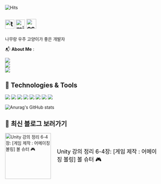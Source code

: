 ![Hits](https://hits.seeyoufarm.com/api/count/incr/badge.svg?url=https%3A%2F%2Fgithub.com%2Fejong2&count_bg=%23FFC500&title_bg=%23555555&icon=diaspora.svg&icon_color=%23FFDD00&title=visitors&edge_flat=false)

## <img src="https://github.githubassets.com/images/icons/emoji/unicode/1f333.png" alt="tree" width="30" /> <img src="https://github.githubassets.com/images/icons/emoji/unicode/1f30c.png" alt="milky_way" width="30" /> <img src="https://github.githubassets.com/images/icons/emoji/octocat.png" alt="octocat" width="32" />
 나무랑 우주 고양이가 좋은 개발자 


📬 **About Me** :

<a href="mailto:nyamuniv@gmail.com">
    <img src="https://img.shields.io/badge/EMAIL-red?&style=flat&logo=gmail&logoColor=white" style="height : auto; margin-right : 2px;"/>
</a><br/>

<a href="https://velog.io/@enamu">
    <img src="https://img.shields.io/badge/BLOG-green?&style=flat&logo=velog&logoColor=white" style="height : auto; margin-right : 2px;"/>
</a><br/>

<a href="https://enamu-namu.notion.site/e145a27b8ee948659d157cc3b31c9717?pvs=4"> 
    <img src="https://img.shields.io/badge/PORTFOLIO-blue?&style=flat&logo=notion&logoColor=white" style="height : auto; margin-right : 2px;"/>
</a>


## 🌟 Technologies & Tools

<img src="https://img.shields.io/badge/-C++-blue?style=flat&logo=c%2B%2B"/> <img src="https://img.shields.io/badge/-C%23%20-puple?style=flat&logo=C%20Sharp"/> <img src="https://img.shields.io/badge/Unreal%20Engine%20-%23313131.svg?&style=flat&logo=unreal%20engine&logoColor=white"/> <img src="https://img.shields.io/badge/Unity%20-%23000000.svg?&style=flat&logo=unity&logoColor=white"/> <img src="https://img.shields.io/badge/Java-007396?style=flat&logo=OpenJDK&logoColor=white"/> <img src="https://img.shields.io/badge/Spring%20Boot-green?style=flat&logo=spring-boot"/> <img src="https://img.shields.io/badge/MySQL-4479A1?style=flat-square&logo=MySQL&logoColor=white"/> <img src="https://img.shields.io/badge/.NET%20Core-purple?style=flat&logo=.net"/>

![Anurag's GitHub stats](https://github-readme-stats.vercel.app/api?username=ejong2&show_icons=true&theme=radical)

## 📖 최신 블로그 보러가기

[//]: # (latest_post)
<div style='display: flex; align-items: center;'>
    <a href='https://velog.io/@enamu/Unity-강의-정리-6-4장-게임-제작-어메이징-볼링-볼-슈터'>
        <img src='https://velog.velcdn.com/images/enamu/post/33c34448-2bd2-4aca-9d00-31963e09849f/image.png' alt='Unity 강의 정리 6-4장: [게임 제작 : 어메이징 볼링] 볼 슈터 🎮' width='150'/>
    </a>
    <div style='margin-left: 20px;'>
        <a href='https://velog.io/@enamu/Unity-강의-정리-6-4장-게임-제작-어메이징-볼링-볼-슈터' style='text-decoration: none; color: black; font-size: 18px;'>Unity 강의 정리 6-4장: [게임 제작 : 어메이징 볼링] 볼 슈터 🎮</a>
    </div>
</div><br/>
